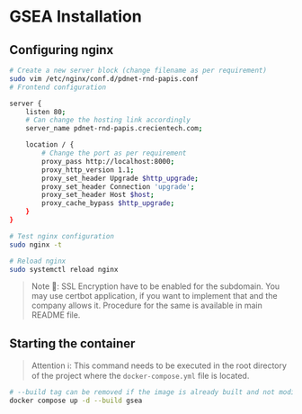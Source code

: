 # GSEA Installation

## Configuring nginx

```bash
# Create a new server block (change filename as per requirement)
sudo vim /etc/nginx/conf.d/pdnet-rnd-papis.conf
# Frontend configuration
```

```bash
server {
    listen 80;
    # Can change the hosting link accordingly
    server_name pdnet-rnd-papis.crecientech.com;

    location / {
        # Change the port as per requirement
        proxy_pass http://localhost:8000;
        proxy_http_version 1.1;
        proxy_set_header Upgrade $http_upgrade;
        proxy_set_header Connection 'upgrade';
        proxy_set_header Host $host;
        proxy_cache_bypass $http_upgrade;
    }
}
```

```bash
# Test nginx configuration
sudo nginx -t

# Reload nginx
sudo systemctl reload nginx
```

> Note 📝: SSL Encryption have to be enabled for the subdomain. You may use certbot application, if you want to implement that and the company allows it. Procedure for the same is available in main README file.

## Starting the container

> Attention ℹ️: This command needs to be executed in the root directory of the project where the `docker-compose.yml` file is located.

```bash
# --build tag can be removed if the image is already built and not modified
docker compose up -d --build gsea
```
